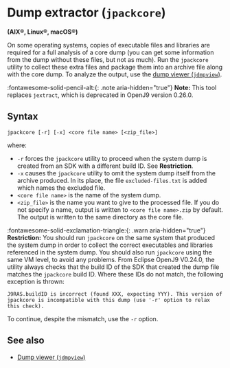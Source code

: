 <!--
* Copyright (c) 2017, 2022 IBM Corp. and others
*
* This program and the accompanying materials are made
* available under the terms of the Eclipse Public License 2.0
* which accompanies this distribution and is available at
* https://www.eclipse.org/legal/epl-2.0/ or the Apache
* License, Version 2.0 which accompanies this distribution and
* is available at https://www.apache.org/licenses/LICENSE-2.0.
*
* This Source Code may also be made available under the
* following Secondary Licenses when the conditions for such
* availability set forth in the Eclipse Public License, v. 2.0
* are satisfied: GNU General Public License, version 2 with
* the GNU Classpath Exception [1] and GNU General Public
* License, version 2 with the OpenJDK Assembly Exception [2].
*
* [1] https://www.gnu.org/software/classpath/license.html
* [2] http://openjdk.java.net/legal/assembly-exception.html
*
* SPDX-License-Identifier: EPL-2.0 OR Apache-2.0 OR GPL-2.0 WITH
* Classpath-exception-2.0 OR LicenseRef-GPL-2.0 WITH Assembly-exception
-->

# Dump extractor (`jpackcore`)

**(AIX&reg;, Linux&reg;, macOS&reg;)**

On some operating systems, copies of executable files and libraries are required for a full analysis of a core dump (you can get some information from the dump without these files, but not as much). Run the `jpackcore` utility to collect these extra files and package them into an archive file along with the core dump. To analyze the output, use the [dump viewer (`jdmpview`)](tool_jdmpview.md).

:fontawesome-solid-pencil-alt:{: .note aria-hidden="true"} **Note:** This tool replaces `jextract`, which is deprecated in OpenJ9 version 0.26.0.

## Syntax

    jpackcore [-r] [-x] <core file name> [<zip_file>]

where:

- `-r` forces the `jpackcore` utility to proceed when the system dump is created from an SDK with a different build ID. See **Restriction**.
- `-x` causes the `jpackcore` utility to omit the system dump itself from the archive produced. In its place, the file `excluded-files.txt` is added which names the excluded file.
- `<core file name>` is the name of the system dump.
- `<zip_file>` is the name you want to give to the processed file. If you do not specify a name, output is written to `<core file name>.zip` by default. The output is written to the same directory as the core file.

:fontawesome-solid-exclamation-triangle:{: .warn aria-hidden="true"} **Restriction:** You should run `jpackcore` on the same system that produced the system dump in order to collect the correct executables and libraries referenced in the system dump. You should also run `jpackcore` using the same VM level, to avoid any problems. From Eclipse OpenJ9 V0.24.0, the utility always checks that the build ID of the SDK that created the dump file matches the `jpackcore` build ID. Where these IDs do not match, the following exception is thrown:

```
J9RAS.buildID is incorrect (found XXX, expecting YYY). This version of jpackcore is incompatible with this dump (use '-r' option to relax this check).
```

To continue, despite the mismatch, use the `-r` option.

## See also

- [Dump viewer (`jdmpview`)](tool_jdmpview.md)

<!-- ==== END OF TOPIC ==== tool_jextract.md ==== -->
